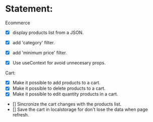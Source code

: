 # Statement:

Ecommerce

- [x] display products list from a JSON.
- [x] add 'category' filter.
- [x] add 'minimum price' filter.

- [x] Use useContext for avoid unnecesary props.

Cart:
- [x] Make it possible to add products to a cart.
- [x] Make it possible to delete products to a cart.
- [x] Make it possible to edit quantity products in a cart.
- [] Sincronize the cart changes with the products list.
- [] Save the cart in localstorage for don't lose the data when page refresh.
